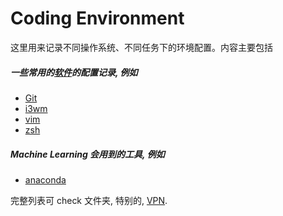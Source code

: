# Coding Environment

这里用来记录不同操作系统、不同任务下的环境配置。内容主要包括

##### 一些常用的[软件](software)的配置记录, 例如

- [Git](software/git/readme.md)
- [i3wm](software/i3wm/readme.md)
- [vim](software/vim/readme.md)
- [zsh](oh-my-zsh.md)

##### Machine Learning 会用到的工具, 例如

- [anaconda](anaconda.md)

完整列表可 check 文件夹, 特别的, [VPN](VPN.md).
